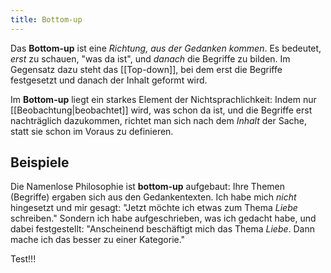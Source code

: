 ```yaml
---
title: Bottom-up
---
```


Das **Bottom-up** ist eine _Richtung, aus der Gedanken kommen_. Es bedeutet, _erst_ zu schauen, "was da ist", und _danach_ die Begriffe zu bilden. Im Gegensatz dazu steht das [[Top-down]], bei dem erst die Begriffe festgesetzt und danach der Inhalt geformt wird.

Im **Bottom-up** liegt ein starkes Element der Nichtsprachlichkeit: Indem nur [[Beobachtung|beobachtet]] wird, was schon da ist, und die Begriffe erst nachträglich dazukommen, richtet man sich nach dem _Inhalt_ der Sache, statt sie schon im Voraus zu definieren.

## Beispiele

Die Namenlose Philosophie ist **bottom-up** aufgebaut: Ihre Themen (Begriffe) ergaben sich aus den Gedankentexten. Ich habe mich _nicht_ hingesetzt und mir gesagt: "Jetzt möchte ich etwas zum Thema _Liebe_ schreiben." Sondern ich habe aufgeschrieben, was ich gedacht habe, und dabei festgestellt: "Anscheinend beschäftigt mich das Thema _Liebe_. Dann mache ich das besser zu einer Kategorie."

Test!!!
